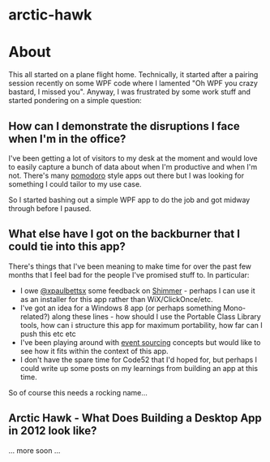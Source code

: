 arctic-hawk
===========

# About

This all started on a plane flight home. Technically, it started after a pairing session recently on some WPF code where I lamented "Oh WPF you crazy bastard, I missed you". Anyway, I was frustrated by some work stuff and started pondering on a simple question:

## How can I demonstrate the disruptions I face when I'm in the office?

I've been getting a lot of visitors to my desk at the moment and would love to easily capture a bunch of data about when I'm productive and when I'm not. There's many [pomodoro](http://www.pomodorotechnique.com/) style apps out there but I was looking for something I could tailor to my use case.

So I started bashing out a simple WPF app to do the job and got midway through before I paused.

## What else have I got on the backburner that I could tie into this app?

There's things that I've been meaning to make time for over the past few months that I feel bad for the people I've promised stuff to. In particular:

 - I owe [@xpaulbettsx](https://twitter.com/xpaulbettsx) some feedback on [Shimmer](https://github.com/github/shimmer) - perhaps I can use it as an installer for this app rather than WiX/ClickOnce/etc.
 - I've got an idea for a Windows 8 app (or perhaps something Mono-related?) along these lines - how should I use the Portable Class Library tools, how can i structure this app for maximum portability, how far can I push this etc etc
 - I've been playing around with [event sourcing](http://martinfowler.com/eaaDev/EventSourcing.html) concepts but would like to see how it fits within the context of this app.
 - I don't have the spare time for Code52 that I'd hoped for, but perhaps I could write up some posts on my learnings from building an app at this time.

So of course this needs a rocking name...

## Arctic Hawk - What Does Building a Desktop App in 2012 look like?

... more soon ...

